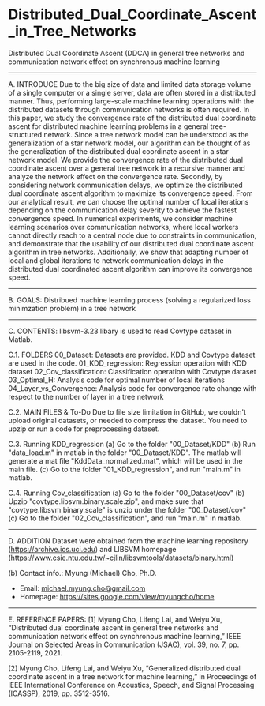 # Distributed_Dual_Coordinate_Ascent_in_Tree_Networks
Distributed Dual Coordinate Ascent (DDCA) in general tree networks and communication network effect on synchronous machine learning

------------------------
A. INTRODUCE
Due to the big size of data and limited data storage volume of a single computer or a single server, data are often stored in a distributed manner. Thus, performing large-scale machine learning operations with the distributed datasets through communication networks is often required. In this paper, we study the convergence rate of the distributed dual coordinate ascent for distributed machine learning problems in a general tree-structured network. Since a tree network model can be understood as the generalization of a star network model, our algorithm can be thought of as the generalization of the distributed dual coordinate ascent in a star network model. We provide the convergence rate of the distributed dual coordinate ascent over a general tree network in a recursive manner and analyze the network effect on the convergence rate. Secondly, by considering network communication delays, we optimize the distributed dual coordinate ascent algorithm to maximize its convergence speed. From our analytical result, we can choose the optimal number of local iterations depending on the communication delay severity to achieve the fastest convergence speed. In numerical experiments, we consider machine learning scenarios over communication networks, where local workers cannot directly reach to a central node due to constraints in communication, and demonstrate that the usability of our distributed dual coordinate ascent algorithm in tree networks. Additionally, we show that adapting number of local and global iterations to network communication delays in the distributed dual coordinated ascent algorithm can improve its convergence speed.

------------------------
B. GOALS:
Distribued machine learning process (solving a regularized loss minimzation problem) in a tree network

------------------------
C. CONTENTS:
libsvm-3.23 libary is used to read Covtype dataset in Matlab.

C.1. FOLDERS
00_Dataset: Datasets are provided. KDD and Covtype dataset are used in the code.
01_KDD_regression: Regression operation with KDD dataset
02_Cov_classification: Classification operation with Covtype dataset
03_Optimal_H: Analysis code for optimal number of local iterations
04_Layer_vs_Convergence: Analysis code for convergence rate change with respect to the number of layer in a tree network

C.2. MAIN FILES & To-Do
Due to file size limitation in GitHub, we couldn't upload original datasets, or needed to compress the dataset. You need to upzip or run a code for preprocessing dataset.

C.3. Running KDD_regression
(a) Go to the folder "00_Dataset/KDD" 
(b) Run "data_load.m" in matlab in the folder "00_Dataset/KDD". The matlab will generate a mat file "KddData_normalized.mat", which will be used in the main file. 
(c) Go to the folder "01_KDD_regression", and run "main.m" in matlab.

C.4. Running Cov_classification
(a) Go to the folder "00_Dataset/cov" 
(b) Upzip "covtype.libsvm.binary.scale.zip", and make sure that "covtype.libsvm.binary.scale" is unzip under the folder "00_Dataset/cov"
(c) Go to the folder "02_Cov_classification", and run "main.m" in matlab.


------------------------
D. ADDITION
Dataset were obtained from the machine learning repository (https://archive.ics.uci.edu) and LIBSVM homepage (https://www.csie.ntu.edu.tw/~cjlin/libsvmtools/datasets/binary.html)

(b) Contact info.: Myung (Michael) Cho, Ph.D. 
- Email: michael.myung.cho@gmail.com
- Homepage: https://sites.google.com/view/myungcho/home

------------------------
E. REFERENCE PAPERS: 
[1] Myung Cho, Lifeng Lai, and Weiyu Xu, “Distributed dual coordinate ascent in general tree networks and communication network effect on synchronous machine learning,” IEEE Journal on Selected Areas in Communication (JSAC), vol. 39, no. 7, pp. 2105-2119, 2021.

[2] Myung Cho, Lifeng Lai, and Weiyu Xu, “Generalized distributed dual coordinate ascent in a tree network for machine learning,” in Proceedings of IEEE International Conference on Acoustics, Speech, and Signal Processing (ICASSP), 2019, pp. 3512-3516.



